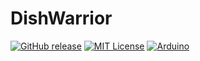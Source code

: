 # DishWarrior

[![GitHub release](http://img.shields.io/badge/Version-0.9-brightgreen.svg?style=flat)][release]
[![MIT License](http://img.shields.io/badge/license-MIT-blue.svg?style=flat)][license] 
[![Arduino](https://img.shields.io/badge/Arduino-Nano-red.svg?style=flat)][Arduino]


[release]: https://github.com/lordzurp/DishWarrior/releases
[license]: https://raw.githubusercontent.com/lordzurp/DishWarrior/master/LICENSE
[arduino]: http://arduino.cc
